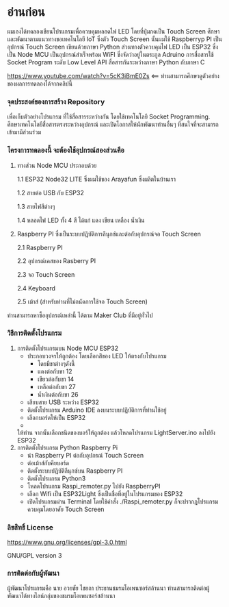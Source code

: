 # อ่านก่อน #

ผมเองได้ทดลองเขียนโปรแกรมเพื่อควบคุมหลอดไฟ LED โดยที่ปุ่มกดเป็น Touch Screen ศึกษาและพัฒนาตามแนวทางขอเทคโนโลยี IoT ซึ่งตัว Touch Screen นั้นผมใช้ Raspberryp PI เป็นอุปกรณ์ Touch Screen เขียนด้วยภาษา Python ส่วนทางตัวควบคุมไฟ LED เป็น ESP32 ซึ่งเป็น Node MCU เป็นอุปกรณ์สำเร็จพร้อม WiFI ซึ่งจัดว่าอยู่ในตระกูล Adruino 
การสื่อสารใช้ Socket Program ระดับ Low Level API สื่อสารกันระหว่างภาษา Python กับภาษา C

https://www.youtube.com/watch?v=5cK3iBmE0Zs <== ท่านสามารถศึกษาดูตัวอย่างของผลการทดลองได้จากคลิปนี้

### จุดประสงค์ของการสร้าง Repository ###
เพื่อเก็บตัวอย่างโปรแกรม ที่ใช้สื่อสารระหว่างกัน โดยใช้เทคโนโลยี Socket Programming. ศึกษาเทคโนโลยีสื่อสารตรงระหว่างอุปกรณ์ และเปิดโอกาสให้นักพัฒนาท่านอื่นๆ ที่สนใจที่จะสามารถเข้ามามีส่วนร่วม


### โครงการทดลองนี้ จะต้องใช้อุปกรณ์สองส่วนคือ ### 


 1. ทางส่วน Node MCU ประกอบด้วย
 
    1.1 ESP32 Node32 LITE ซึ่งผมใช้ของ Arayafun ซึ่งผลิตในบ้านเรา
    
    1.2 สายต่อ USB กับ ESP32 
    
    1.3 สายไฟสีต่างๆ
    
    1.4 หลอดไฟ LED ทั้ง 4 สี ได้แก่ แดง เขียน เหลือง น้ำเงิน
    
    
 2. Raspberry PI ซึ่งเป็นระบบปฎิบัติการลีนุกซ์และต่อกับอุปกรณ์จอ Touch Screen
 
    2.1 Raspberry PI
    
    2.2 อุปกรณ์เคสของ Rasberry PI
    
    2.3 จอ Touch Screen
    
    2.4 Keyboard
    
    2.5 เม้าส์ (สำหรับท่านที่ไม่ถนัดการใช้จอ Touch Screen)
    
 
ท่านสามารถหาซื้ออุปกรณ์เหล่านี้ ได้ตาม Maker Club ที่มีอยู่ทั่วไป

### วิธีการติดตั้งโปรแกรม ####

 1. การติดตั้งโปรแกรมบน Node MCU ESP32
    - ประกอบวงจรให้ถูกต้อง โดยเลือกสีของ LED ให้ตรงกับโปรแกรม 
        - โดยมีขาต่างๆดังนี้
        - แดงต่อกับขา 12
        - เขียวต่อกับขา 14
        - เหลือต่อกับขา 27
        - น้ำเงินต่อกับขา 26
    - เสียบสาย USB ระหว่าง ESP32
    -  ติดตั้งโปรแกรม Arduino IDE ลงบนระบบปฎิบัติการที่ท่านใช้อยู่
    -  เลือกบอร์ดให้เป็น ESP32
    -  
    ให้ท่าน จากนั้นเลือกชนิดของบอร์ให้ถูกต้อง แล้วโหลดโปรแกรม LightServer.ino ลงไปยัง ESP32 
 1. การติดตั้งโปรแกรม Python Raspberry Pi
    - นำ Raspberry PI ต่อกับอุปกรณ์ Touch Screen
    - ต่อเม้าส์กับคียบอร์ด
    - ติดตั้งระบบปฎิบัติลีนุกซ์บน Raspberry PI
    - ติดตั้งโปรแกรม Python3
    - โหลดโปรแกรม Raspi_remoter.py ไปยัง RaspberryPI
    - เลือก Wifi เป็น ESP32Light ซึ่งเป็นชื่อที่อยู่ในโปรแกรมของ ESP32
    - เปิดโปรแกรมผ่าน Terminal โดยใช้คำสั่ง ./Raspi_remoter.py ก็จะปรากฎโปรแกรมควบคุมโดยอาศัย Touch Screen

### ลิขสิทธิ์ License ###
https://www.gnu.org/licenses/gpl-3.0.html

GNU/GPL version 3



### การติดต่อกับผู้พัฒนา ###

ผู้พัฒนาโปรแกรมคือ นาย อวยชัย ไชยถา ประธานชมรมโอเพนซอร์สล้านนา ท่านสามารถติดต่อผู้พัฒนาได้ทางไลน์กลุ่มของชมรมโอเพนซอร์สล้านนา